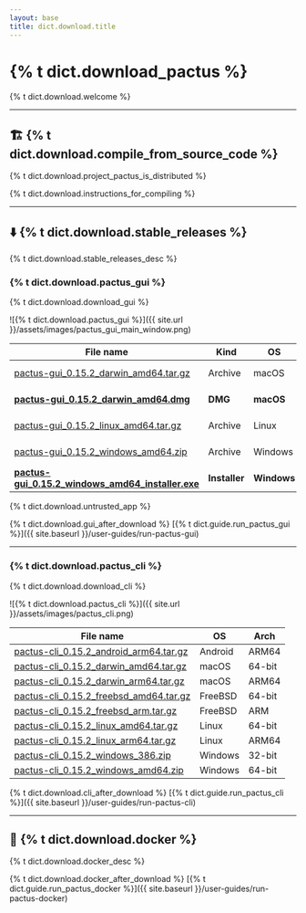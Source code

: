 ```yaml
---
layout: base
title: dict.download.title
---
```


# {% t dict.download_pactus %}

{% t dict.download.welcome %}

---

## 🏗️ {% t dict.download.compile_from_source_code %}

{% t dict.download.project_pactus_is_distributed %}

{% t dict.download.instructions_for_compiling %}

---

## ⬇️ {% t dict.download.stable_releases %}

{% t dict.download.stable_releases_desc %}

### {% t dict.download.pactus_gui %}

{% t dict.download.download_gui %}

![{% t dict.download.pactus_gui %}]({{ site.url }}/assets/images/pactus_gui_main_window.png)

| **File name**                                                                                                                                                         | **Kind**      | **OS**      | **Arch** |
| --------------------------------------------------------------------------------------------------------------------------------------------------------------------- | ------------- | ----------- | -------- |
| [pactus-gui_0.15.2_darwin_amd64.tar.gz](https://github.com/pactus-project/pactus/releases/download/v0.15.2/pactus-gui_0.15.2_darwin_amd64.tar.gz)                     | Archive       | macOS       | 64-bit   |
| [**pactus-gui_0.15.2_darwin_amd64.dmg**](https://github.com/pactus-project/pactus/releases/download/v0.15.2/pactus-gui_0.15.2_darwin_amd64.dmg)                       | **DMG**       | **macOS**   | 64-bit   |
| [pactus-gui_0.15.2_linux_amd64.tar.gz](https://github.com/pactus-project/pactus/releases/download/v0.15.2/pactus-gui_0.15.2_linux_amd64.tar.gz)                       | Archive       | Linux       | 64-bit   |
| [pactus-gui_0.15.2_windows_amd64.zip](https://github.com/pactus-project/pactus/releases/download/v0.15.2/pactus-gui_0.15.2_windows_amd64.zip)                         | Archive       | Windows     | 64-bit   |
| [**pactus-gui_0.15.2_windows_amd64_installer.exe**](https://github.com/pactus-project/pactus/releases/download/v0.15.2/pactus-gui_0.15.2_windows_amd64_installer.exe) | **Installer** | **Windows** | 64-bit   |

<div class="alert alert-warning">
  {% t dict.download.untrusted_app %}
</div>

{% t dict.download.gui_after_download %} [{% t dict.guide.run_pactus_gui %}]({{ site.baseurl }}/user-guides/run-pactus-gui)

---

### {% t dict.download.pactus_cli %}

{% t dict.download.download_cli %}

![{% t dict.download.pactus_cli %}]({{ site.url }}/assets/images/pactus_cli.png)

| **File name**                                                                                                                                       | **OS**  | **Arch** |
| --------------------------------------------------------------------------------------------------------------------------------------------------- | ------- | -------- |
| [pactus-cli_0.15.2_android_arm64.tar.gz](https://github.com/pactus-project/pactus/releases/download/v0.15.2/pactus-cli_0.15.2_android_arm64.tar.gz) | Android | ARM64    |
| [pactus-cli_0.15.2_darwin_amd64.tar.gz](https://github.com/pactus-project/pactus/releases/download/v0.15.2/pactus-cli_0.15.2_darwin_amd64.tar.gz)   | macOS   | 64-bit   |
| [pactus-cli_0.15.2_darwin_arm64.tar.gz](https://github.com/pactus-project/pactus/releases/download/v0.15.2/pactus-cli_0.15.2_darwin_arm64.tar.gz)   | macOS   | ARM64    |
| [pactus-cli_0.15.2_freebsd_amd64.tar.gz](https://github.com/pactus-project/pactus/releases/download/v0.15.2/pactus-cli_0.15.2_freebsd_amd64.tar.gz) | FreeBSD | 64-bit   |
| [pactus-cli_0.15.2_freebsd_arm.tar.gz](https://github.com/pactus-project/pactus/releases/download/v0.15.2/pactus-cli_0.15.2_freebsd_arm.tar.gz)     | FreeBSD | ARM      |
| [pactus-cli_0.15.2_linux_amd64.tar.gz](https://github.com/pactus-project/pactus/releases/download/v0.15.2/pactus-cli_0.15.2_linux_amd64.tar.gz)     | Linux   | 64-bit   |
| [pactus-cli_0.15.2_linux_arm64.tar.gz](https://github.com/pactus-project/pactus/releases/download/v0.15.2/pactus-cli_0.15.2_linux_arm64.tar.gz)     | Linux   | ARM64    |
| [pactus-cli_0.15.2_windows_386.zip](https://github.com/pactus-project/pactus/releases/download/v0.15.2/pactus-cli_0.15.2_windows_386.zip)           | Windows | 32-bit   |
| [pactus-cli_0.15.2_windows_amd64.zip](https://github.com/pactus-project/pactus/releases/download/v0.15.2/pactus-cli_0.15.2_windows_amd64.zip)       | Windows | 64-bit   |

{% t dict.download.cli_after_download %} [{% t dict.guide.run_pactus_cli %}]({{ site.baseurl }}/user-guides/run-pactus-cli)

---

## 🐳 {% t dict.download.docker %}

{% t dict.download.docker_desc %}

{% t dict.download.docker_after_download %} [{% t dict.guide.run_pactus_docker %}]({{ site.baseurl }}/user-guides/run-pactus-docker)
